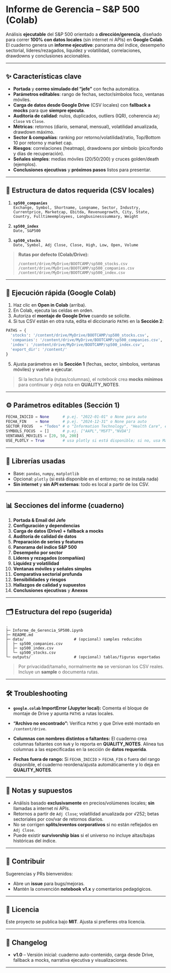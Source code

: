 

# Informe de Gerencia – S&P 500 (Colab)



Análisis **ejecutable** del S&P 500 orientado a **dirección/gerencia**, diseñado para correr **100% con datos locales** (sin internet ni APIs) en **Google Colab**. El cuaderno genera un **informe ejecutivo**: panorama del índice, desempeño sectorial, líderes/rezagados, liquidez y volatilidad, correlaciones, drawdowns y conclusiones accionables.

---

## ✨ Características clave

- **Portada** y **correo simulado del “jefe”** con fecha automática.
- **Parámetros editables**: rango de fechas, sector/símbolos foco, ventanas móviles.
- **Carga de datos desde Google Drive** (CSV locales) con **fallback a mocks** para que **siempre ejecuta**.
- **Auditoría de calidad**: nulos, duplicados, outliers (IQR), coherencia `Adj Close` vs `Close`.
- **Métricas**: retornos (diario, semanal, mensual), volatilidad anualizada, drawdown máximo.
- **Sector & compañías**: ranking por retorno/volatilidad/ratio, Top/Bottom 10 por retorno y market cap.
- **Riesgos**: correlaciones (heatmap), drawdowns por símbolo (pico/fondo y días de recuperación).
- **Señales simples**: medias móviles (20/50/200) y cruces golden/death (ejemplos).
- **Conclusiones ejecutivas** y **próximos pasos** listos para presentar.

---

## 🧱 Estructura de datos requerida (CSV locales)

1) **`sp500_companies`**  
`Exchange, Symbol, Shortname, Longname, Sector, Industry, Currentprice, Marketcap, Ebitda, Revenuegrowth, City, State, Country, Fulltimeemployees, Longbusinesssummary, Weight`

2) **`sp500_index`**  
`Date, S&P500`

3) **`sp500_stocks`**  
`Date, Symbol, Adj Close, Close, High, Low, Open, Volume`

> **Rutas por defecto (Colab/Drive):**
> ```
> /content/drive/MyDrive/BOOTCAMP/sp500_stocks.csv
> /content/drive/MyDrive/BOOTCAMP/sp500_companies.csv
> /content/drive/MyDrive/BOOTCAMP/sp500_index.csv
> ```

---

## 🚀 Ejecución rápida (Google Colab)

1. Haz clic en **Open in Colab** (arriba).  
2. En Colab, ejecuta las celdas en orden.  
3. Autoriza el **montaje de Google Drive** cuando se solicite.  
4. Si tus CSV están en otra ruta, edita el diccionario `PATHS` en la **Sección 2**:

```python
PATHS = {
  'stocks': '/content/drive/MyDrive/BOOTCAMP/sp500_stocks.csv',
  'companies': '/content/drive/MyDrive/BOOTCAMP/sp500_companies.csv',
  'index': '/content/drive/MyDrive/BOOTCAMP/sp500_index.csv',
  'export_dir': '/content/'
}
````

5. Ajusta parámetros en la **Sección 1** (fechas, sector, símbolos, ventanas móviles) y vuelve a ejecutar.

> Si la lectura falla (rutas/columnas), el notebook crea **mocks mínimos** para continuar y deja nota en **QUALITY_NOTES**.

---

## ⚙️ Parámetros editables (Sección 1)

```python
FECHA_INICIO = None      # p.ej. "2022-01-01" o None para auto
FECHA_FIN    = None      # p.ej. "2024-12-31" o None para auto
SECTOR_FOCUS   = "Todos" # o "Information Technology", "Health Care", etc.
SYMBOLS_FOCUS  = []      # p.ej. ["AAPL","MSFT","NVDA"]
VENTANAS_MOVILES = [20, 50, 200]
USE_PLOTLY = True        # usa plotly si está disponible; si no, usa Matplotlib
```

---

## 🧩 Librerías usadas

* Base: `pandas`, `numpy`, `matplotlib`
* Opcional: `plotly` (si está disponible en el entorno; no se instala nada)
* **Sin internet** y **sin API externas**: todo es local a partir de los CSV.

---

## 📊 Secciones del informe (cuaderno)

1. **Portada & Email del Jefe**
2. **Configuración y dependencias**
3. **Carga de datos (Drive) + fallback a mocks**
4. **Auditoría de calidad de datos**
5. **Preparación de series y features**
6. **Panorama del índice S&P 500**
7. **Desempeño por sector**
8. **Líderes y rezagados (compañías)**
9. **Liquidez y volatilidad**
10. **Ventanas móviles y señales simples**
11. **Comparativa sectorial profunda**
12. **Sensibilidades y riesgos**
13. **Hallazgos de calidad y supuestos**
14. **Conclusiones ejecutivas** y **Anexos**

---

## 🗂️ Estructura del repo (sugerida)

```
.
├─ Informe_de_Gerencia_SP500.ipynb
├─ README.md
├─ data/                      # (opcional) samples reducidos
│  ├─ sp500_companies.csv
│  ├─ sp500_index.csv
│  └─ sp500_stocks.csv
└─ outputs/                   # (opcional) tablas/figuras exportadas
```

> Por privacidad/tamaño, normalmente **no** se versionan los CSV reales. Incluye un **sample** o documenta rutas.

---

## 🛠️ Troubleshooting

* **`google.colab` ImportError (Jupyter local):**
  Comenta el bloque de montaje de Drive y apunta `PATHS` a rutas locales.

* **“Archivo no encontrado”:**
  Verifica `PATHS` y que Drive esté montado en `/content/drive`.

* **Columnas con nombres distintos o faltantes:**
  El cuaderno crea columnas faltantes con `NaN` y lo reporta en **QUALITY_NOTES**.
  Alinea tus columnas a las especificadas en la sección de **datos requerida**.

* **Fechas fuera de rango:**
  Si `FECHA_INICIO` > `FECHA_FIN` o fuera del rango disponible, el cuaderno reordena/ajusta automáticamente y lo deja en **QUALITY_NOTES**.

---

## 🔐 Notas y supuestos

* Análisis basado **exclusivamente** en precios/volúmenes locales; **sin** llamadas a internet ni APIs.
* Retornos a partir de `Adj Close`; volatilidad anualizada por √252; betas sectoriales por cov/var de retornos diarios.
* No se corrigen **splits/eventos corporativos** si no están reflejados en `Adj Close`.
* Puede existir **survivorship bias** si el universo no incluye altas/bajas históricas del índice.

---

## 🤝 Contribuir

Sugerencias y PRs bienvenidos:

* Abre un **issue** para bugs/mejoras.
* Mantén la convención **notebook v1.x** y comentarios pedagógicos.

---

## 🧾 Licencia

Este proyecto se publica bajo **MIT**. Ajusta si prefieres otra licencia.

---

## 📌 Changelog

* **v1.0** – Versión inicial: cuaderno auto-contenido, carga desde Drive, fallback a mocks, narrativa ejecutiva y visualizaciones.

---

